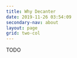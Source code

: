 ```yaml
---
title: Why Decanter
date: 2019-11-26 03:54:09
secondary-nav: about
layout: page
grid: two-col
---
```

TODO
